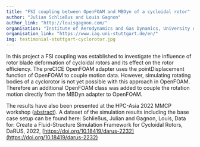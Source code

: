 ```yaml
---
title: "FSI coupling between OpenFOAM and MBDyn of a cycloidal rotor"
author: "Julian Schließus and Louis Gagnon"
author_link: "http://louisgagnon.com/"
organisation: "Institute of Aerodynamics and Gas Dynamics, University of Stuttgart, Germany"
organisation_link: "https://www.iag.uni-stuttgart.de/en/"
img: testimonial-stuttgart-cyclorotor.jpg
---
```

In this project a FSI coupling was established to investigate the influence of rotor blade deformation of cycloidal rotors and its effect on the rotor efficiency.
The preCICE OpenFOAM adapter uses the pointDisplacement function of OpenFOAM to couple motion data. However, simulating rotating bodies of a cyclorotor is not yet possible with this approach in OpenFOAM. Therefore an additional OpenFOAM class was added to couple the rotation motion directly from the MBDyn adapter to OpenFOAM.

The results have also been presented at the HPC-Asia 2022 MMCP workshop ([abstract](http://louisgagnon.com/articlesScientifiques/Schliessus2022_MMCP22.pdf)).
A dataset of the simulation results including the base case setup can be found here:
Schließus, Julian and Gagnon, Louis, Data for: Create a Fluid-Structure Simulation Framework for Cycloidal Rotors, DaRUS, 2022, [https://doi.org/10.18419/darus-2232](https://doi.org/10.18419/darus-2232)
